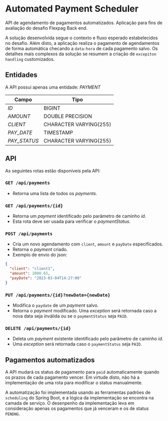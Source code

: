 # Automated Payment Scheduler

API de agendamento de pagamentos automatizados. 
Aplicação para fins de avaliação do desafio Flexpag Back end.

A solução desenvolvida segue o contexto e fluxo esperado estabelecidos no desafio.
Além disto, a aplicação realiza o pagamento de agendamentos de forma automática checando
a `data:hora` de cada pagamento salvo.
Os detalhes mais complexos da solução se resumem a criação de `excepiton handling`
customizados.

## Entidades

A API possui apenas uma entidade: _PAYMENT_

| Campo        | Tipo                   |
|--------------|------------------------|
| _ID_         | BIGINT                 |
| _AMOUNT_     | DOUBLE PRECISION       |
| _CLIENT_     | CHARACTER VARYING(255) |
| _PAY_DATE_   | TIMESTAMP              |
| _PAY_STATUS_ | CHARACTER VARYING(255) |

## API

As seguintes rotas estão disponíveis pela API:

### `GET /api/payments`
* Retorna uma lista de todos os _payments_.

### `GET /api/payments/{id}`
* Retorna um _payment_ identificado pelo parâmetro de caminho _id_.
* Esta rota deve ser usada para verificar o _paymentStatus_.

### `POST /api/payments`
* Cria um novo agendamento com `client`, `amount` e `payDate` especificados.
* Retorna o _payment_ criado.
* Exemplo de envio do json:
```JSON
{
  "client": "client1",
  "amount": 2000.65,
  "payDate": "2023-03-04T14:27:00"
}
```

### `PUT /api/payments/{id}?newDate={newDate}`
* Modifica o `paydate` de um _payment_ salvo.
* Retorna o _payment_ modificado. 
Uma _exception_ será retornada caso a nova data seja inválida ou se o 
`paymentStatus` seja `PAID`.

### `DELETE /api/payments/{id}`
* Deleta um _payment_ existente identificado pelo parâmetro de caminho _id_.
* Uma _exception_ será retornada caso o `paymentStatus` seja `PAID`.

## Pagamentos automatizados

A API mudará os status de pagamento para `paid` automaticamente quando os prazos
de cada pagamento vencer. Em virtude disto, não há a implementação de uma rota
para modificar o status manualmente.

A automatização foi implementada usando as ferramentas padrões de `scheduling` do
Spring Boot, e a lógica da implementação se encontra na camada de serviço. O 
desenpenho da implementação leva em consideração apenas os pagamentos que já
venceram e os de status `PENDNG`.

